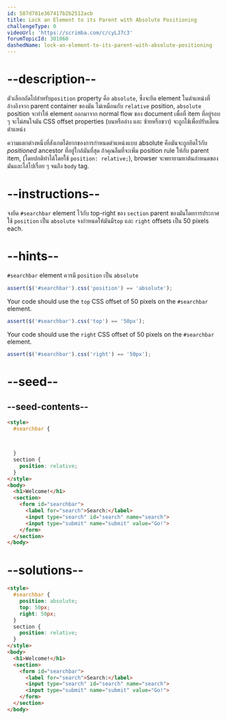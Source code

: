 ```yaml
---
id: 587d781e367417b2b2512acb
title: Lock an Element to its Parent with Absolute Positioning
challengeType: 0
videoUrl: 'https://scrimba.com/c/cyLJ7c3'
forumTopicId: 301060
dashedName: lock-an-element-to-its-parent-with-absolute-positioning
---
```


# --description--

ตัวเลือกถัดไปสำหรับ`position` property คือ `absolute`, ซึ่งจะยึด element ในตำแหน่งที่อ้างอิงจาก parent container ของมัน
ไม่เหมือนกับ `relative` position, `absolute` position จะทำให้ element ออกมาจาก normal flow ของ document เพื่อที่ item ที่อยู่รอบ ๆ จะไม่สนใจมัน
CSS offset properties (บนหรือล่าง และ ซ้ายหรือขวา) จะถูกใช้เพื่อปรับเลี่ยนตำแหน่ง

ความแตกต่างหนึ่งที่สังเกตได้ยากของการกำหนดตำแหน่งแบบ absolute คือมันจะถูกยึดไว้กับ  *positioned* ancestor ที่อยู่ใกล้มันที่สุด
ถ้าคุณลืมที่จะเพิ่ม position rule ให้กับ parent item, (โดยปกติทำได้โดยใช้ `position: relative;`), browser จะพยายามหาต้นกำหนดของมันและไล่ไปเรื่อย ๆ จนถึง `body` tag.

# --instructions--

จงยึด `#searchbar` element ไว้กับ top-right ของ `section` parent ของมันโดยการประกาศใช้  `position` เป็น `absolute`
จงกำหนดให้มันมี`top` และ `right` offsets เป็น 50 pixels each.

# --hints--

`#searchbar` element ควรมี `position` เป็น `absolute`

```js
assert($('#searchbar').css('position') == 'absolute');
```

Your code should use the `top` CSS offset of 50 pixels on the `#searchbar` element.

```js
assert($('#searchbar').css('top') == '50px');
```

Your code should use the `right` CSS offset of 50 pixels on the `#searchbar` element.

```js
assert($('#searchbar').css('right') == '50px');
```

# --seed--

## --seed-contents--

```html
<style>
  #searchbar {



  }
  section {
    position: relative;
  }
</style>
<body>
  <h1>Welcome!</h1>
  <section>
    <form id="searchbar">
      <label for="search">Search:</label>
      <input type="search" id="search" name="search">
      <input type="submit" name="submit" value="Go!">
    </form>
  </section>
</body>
```

# --solutions--

```html
<style>
  #searchbar {
    position: absolute;
    top: 50px;
    right: 50px;
  }
  section {
    position: relative;
  }
</style>
<body>
  <h1>Welcome!</h1>
  <section>
    <form id="searchbar">
      <label for="search">Search:</label>
      <input type="search" id="search" name="search">
      <input type="submit" name="submit" value="Go!">
    </form>
  </section>
</body>
```
